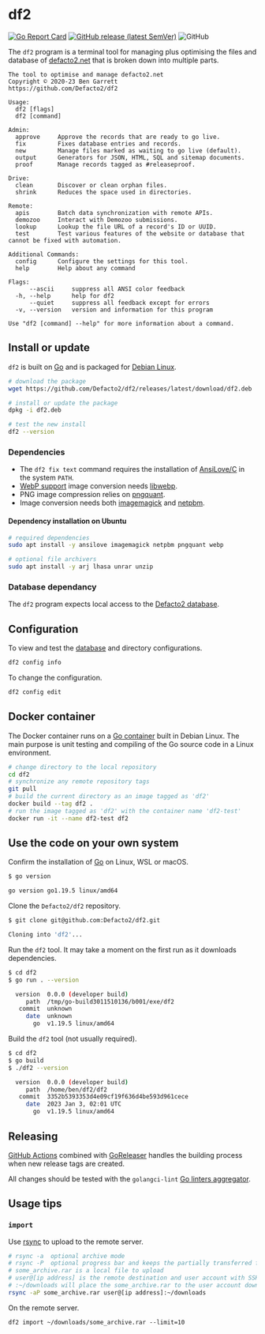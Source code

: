 # df2

[![Go Report Card](https://goreportcard.com/badge/github.com/Defacto2/df2)](https://goreportcard.com/report/github.com/Defacto2/df2)
[![GitHub release (latest SemVer)](https://img.shields.io/github/v/release/Defacto2/df2)](https://github.com/Defacto2/df2/releases)
![GitHub](https://img.shields.io/github/license/Defacto2/df2?style=flat)

The `df2` program is a terminal tool for managing plus optimising the files and database of [defacto2.net](https://defacto2.net) that is broken down into multiple parts.

```
The tool to optimise and manage defacto2.net
Copyright © 2020-23 Ben Garrett
https://github.com/Defacto2/df2

Usage:
  df2 [flags]
  df2 [command]

Admin:
  approve     Approve the records that are ready to go live.
  fix         Fixes database entries and records.
  new         Manage files marked as waiting to go live (default).
  output      Generators for JSON, HTML, SQL and sitemap documents.
  proof       Manage records tagged as #releaseproof.

Drive:
  clean       Discover or clean orphan files.
  shrink      Reduces the space used in directories.

Remote:
  apis        Batch data synchronization with remote APIs.
  demozoo     Interact with Demozoo submissions.
  lookup      Lookup the file URL of a record's ID or UUID.
  test        Test various features of the website or database that cannot be fixed with automation.

Additional Commands:
  config      Configure the settings for this tool.
  help        Help about any command

Flags:
      --ascii     suppress all ANSI color feedback
  -h, --help      help for df2
      --quiet     suppress all feedback except for errors
  -v, --version   version and information for this program

Use "df2 [command] --help" for more information about a command.
```

## Install or update

`df2` is built on [Go](https://golang.org/doc/install) and is packaged for [Debian Linux](https://www.debian.org/intro/index).

```bash
# download the package
wget https://github.com/Defacto2/df2/releases/latest/download/df2.deb

# install or update the package
dpkg -i df2.deb

# test the new install
df2 --version
```

### Dependencies

- The `df2 fix text` command requires the installation of [AnsiLove/C](https://github.com/ansilove/ansilove) in the system `PATH`.
- [WebP support](https://en.wikipedia.org/wiki/WebP) image conversion needs [libwebp](https://storage.googleapis.com/downloads.webmproject.org/releases/webp/index.html). 
- PNG image compression relies on [pngquant](https://pngquant.org). 
- Image conversion needs both [imagemagick](https://imagemagick.org) and [netpbm](http://netpbm.sourceforge.net/).

#### Dependency installation on Ubuntu

```bash
# required dependencies
sudo apt install -y ansilove imagemagick netpbm pngquant webp

# optional file archivers
sudo apt install -y arj lhasa unrar unzip
```

### Database dependancy

The `df2` program expects local access to the [Defacto2 database](https://github.com/Defacto2/database).

## Configuration

To view and test the [database](https://github.com/Defacto2/database) and directory configurations.

```bash
df2 config info
```

To change the configuration.

```bash
df2 config edit
```

## Docker container

The Docker container runs on a [Go container](https://hub.docker.com/_/golang) built in Debian Linux. 
The main purpose is unit testing and compiling of the Go source code in a Linux environment.

```sh
# change directory to the local repository
cd df2
# synchronize any remote repository tags
git pull 
# build the current directory as an image tagged as 'df2'
docker build --tag df2 . 
# run the image tagged as 'df2' with the container name 'df2-test'
docker run -it --name df2-test df2
```

## Use the code on your own system

Confirm the installation of [Go](https://golang.org/doc/install) on Linux, WSL or macOS.

```sh
$ go version

go version go1.19.5 linux/amd64
```

Clone the `Defacto2/df2` repository.

```sh
$ git clone git@github.com:Defacto2/df2.git

Cloning into 'df2'...
```

Run the `df2` tool. It may take a moment on the first run as it downloads dependencies.

```sh
$ cd df2
$ go run . --version

  version  0.0.0 (developer build)
     path  /tmp/go-build3011510136/b001/exe/df2
   commit  unknown
     date  unknown
       go  v1.19.5 linux/amd64
```

Build the `df2` tool (not usually required).

```sh
$ cd df2
$ go build
$ ./df2 --version

  version  0.0.0 (developer build)
     path  /home/ben/df2/df2
   commit  3352b5393353d4e09cf19f636d4be593d961cece
     date  2023 Jan 3, 02:01 UTC
       go  v1.19.5 linux/amd64
```

## Releasing

[GitHub Actions](https://github.com/features/actions) combined with [GoReleaser](https://goreleaser.com/) handles the building process when new release tags are created.

All changes should be tested with the `golangci-lint` [Go linters aggregator](https://golangci-lint.run/).

## Usage tips

### `import`

Use [rsync](https://rsync.samba.org/) to upload to the remote server.

```bash
# rsync -a  optional archive mode
# rsync -P  optional progress bar and keeps the partially transferred files
# some_archive.rar is a local file to upload
# user@[ip address] is the remote destination and user account with SSH access.
# :~/downloads will place the some_archive.rar to the user account downloads directory.
rsync -aP some_archive.rar user@[ip address]:~/downloads
```

On the remote server.

```
df2 import ~/downloads/some_archive.rar --limit=10
```
